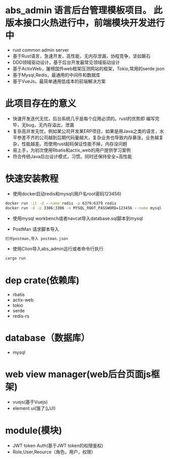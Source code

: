 # abs_admin  语言后台管理模板项目。 此版本接口火热进行中，前端模块开发进行中
*  rust  common admin server
*  基于Rust语言，急速开发，高性能，无内存泄漏，协程竞争，坚如磐石
*  DDD领域驱动设计，基于后台开发最常见领域驱动设计
*  基于ActixWeb，屠榜国外web框架压测网站的框架，Tokio,常用的serde json
*  基于Mysql,Redis，最通用的中间件和数据库
*  基于VueJs，最简单通用低成本的前端解决方案

# 此项目存在的意义
* 快速开发迭代无忧，后台系统几乎是每个应用必须的。rust的优势即 编写完毕，无bug，无内存溢出，泄漏
* 复杂高并发无忧，例如某公司开发某ERP项目，如果是用Java之类的语言，水平参差不齐的公司越到后期代码量越大，复杂业务也导致内存暴涨，业务越复杂，性能越差。而使用rust起码保证性能不掉，内存没问题
* 易上手，为初次使用Rbatis和actix_web的用户提供学习案例
* 符合传统Java后台设计模式，习惯。同时还保持安全+高性能

# 快速安装教程
* 使用docker启动redis和mysql(用户名root密码123456)
```cmd
docker run -it -d --name redis -p 6379:6379 redis
docker run -d -p 3306:3306 -e MYSQL_ROOT_PASSWORD=123456 --name mysql -e TZ=Asia/Shanghai mysql:5.7
```
* 使用mysql workbench或者navcat导入database.sql脚本到mysql

* PostMan  请求脚本导入
```cmd
打开postman,导入 postman.json
```
* 使用Clion导入abs_admin运行或者命令行执行
```cmd
cargo run
```


# dep crate(依赖库)
* rbatis
* actix-web
* tokio
* serde
* redis-rs

# database（数据库）
* mysql

# web view manager(web后台页面js框架)
* vuejs(基于Vuejs)
* element ui(饿了么UI)

# module(模块)
* JWT token Auth(基于JWT token的权限鉴权)
* Role,User,Reource（角色，用户，权限）



